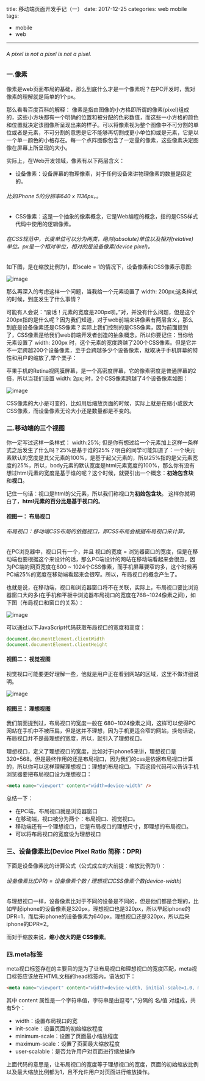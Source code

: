 title: 移动端页面开发手记（一）
date: 2017-12-25
categories: web mobile
tags:
- mobile
- web

---

###### A pixel is not a pixel is not a pixel.

<!-- more -->
### 一.像素
像素是web页面布局的基础，那么到底什么才是一个像素呢？在PC开发时，我对像素的理解就是简单的1个px。

那么看看百度百科的解释：
像素是指由图像的小方格即所谓的像素(pixel)组成的，这些小方块都有一个明确的位置和被分配的色彩数值，而这些一小方格的颜色和位置就决定该图像所呈现出来的样子。可以将像素视为整个图像中不可分割的单位或者是元素，不可分割的意思是它不能够再切割成更小单位抑或是元素，它是以一个单一颜色的小格存在。每一个点阵图像包含了一定量的像素，这些像素决定图像在屏幕上所呈现的大小。

实际上，在Web开发领域，像素有以下两层含义：
- 设备像素：设备屏幕的物理像素，对于任何设备来讲物理像素的数量是固定的。
######   比如iPhone 5的分辨率640 x 1136px。。
- CSS像素：这是一个抽象的像素概念，它是Web编程的概念，指的是CSS样式代码中使用的逻辑像素。
###### 在CSS规范中，长度单位可以分为两类，绝对(absolute)单位以及相对(relative)单位。px是一个相对单位，相对的是设备像素(device pixel)。

如下图，是在缩放比例为1，即scale = 1的情况下，设备像素和CSS像素示意图:

![image](https://p0.meituan.net/dpnewvc/5feca8ed6f794dbadd5e43e6a2f95c586414.jpg)

那么再深入的考虑这样一个问题，当我给一个元素设置了 width: 200px;这条样式的时候，到底发生了什么事情？

可能有人会说：“废话！元素的宽度是200px呗。”对，并没有什么问题，但是这个200px指的是什么呢？因为我们知道，对于web前端来讲像素有两层含义，那么到底是设备像素还是CSS像素？实际上我们控制的是CSS像素，因为前面提到了，CSS像素是给我们web前端开发者创造的抽象概念。所以你要记住：当你给元素设置了 width: 200px 时，这个元素的宽度跨越了200个CSS像素。但是它并不一定跨越200个设备像素，至于会跨越多少个设备像素，就取决于手机屏幕的特性和用户的缩放了,举个栗子：

苹果手机的Retina视网膜屏幕，是一个高密度屏幕，它的像素密度是普通屏幕的2倍，所以当我们设置 width: 2px; 时，2个CSS像素跨越了4个设备像素如图：

![image](https://p0.meituan.net/dpnewvc/3ddae5377226f4e0682519c3a3333c334368.png)

CSS像素的大小是可变的，比如用后缩放页面的时候，实际上就是在缩小或放大CSS像素，而设备像素无论大小还是数量都是不变的。

### 二.移动端的三个视图
你一定写过这样一条样式： width:25%; 但是你有想过给一个元素加上这样一条样式之后发生了什么吗？25%是基于谁的25%？明白的同学可能知道了：一个块元素默认的宽度是其父元素的100%，是基于起父元素的，所以25%指的是父元素宽度的25%，所以，body元素的默认宽度是html元素宽度的100%，那么你有没有想过html元素的宽度是基于谁的呢？这个时候，就要引出一个概念：**初始包含块**和**视口**。

记住一句话：视口是html的父元素，所以我们称视口为**初始包含块**。 这样你就明白了，**html元素的百分比是基于视口的**。

#### 视图一： 布局视口
###### 布局视口：移动端CSS布局的依据视口，即CSS布局会根据布局视口来计算。
在PC浏览器中，视口只有一个，并且 视口的宽度 = 浏览器窗口的宽度，但是在移动端也要根据这个来设计的话，那么PC端设计的网站在移动端看起来会很丑，因为PC端的网页宽度在800 ~ 1024个CSS像素，而手机屏幕要窄的多，这个时候再PC端25%的宽度在移动端看起来会很窄。所以，布局视口的概念产生了。

也就是说，在移动端，视口和浏览器窗口将不在关联，实际上，布局视口要比浏览器窗口大的多(在手机和平板中浏览器布局视口的宽度在768~1024像素之间)，如下图（布局视口和窗口的关系）：

![image](https://p1.meituan.net/dpnewvc/eb60ec0ff69b0edb5644446a2d21f61d9333.jpg)

可以通过以下JavaScript代码获取布局视口的宽度和高度：
```javascript
document.documentElement.clientWidth
document.documentElement.clientHeight
```
#### 视图二： 视觉视图
视觉视口可能要更好理解一些，他就是用户正在看到网站的区域，这里不做详细说明。

![image](https://p0.meituan.net/dpnewvc/e5aeb136d24d570d8a0fe38310b554f131989.png)

#### 视图三： 理想视图
我们前面提到过，布局视口的宽度一般在 680~1024像素之间，这样可以使得PC网站在手机中不被压扁，但是这并不理想，因为手机更适合窄的网站，换句话说，布局视口并不是最理想的宽度，所以，就引入了理想视口。

理想视口，定义了理想视口的宽度，比如对于iphone5来讲，理想视口是320*568。但是最终作用的还是布局视口，因为我们的css是依据布局视口计算的，所以你可以这样理解理想视口：理想的布局视口。下面这段代码可以告诉手机浏览器要把布局视口设为理想视口：
```html
<meta name="viewport" content="width=device-width" />
```
总结一下：
- 在PC端，布局视口就是浏览器窗口
- 在移动端，视口被分为两个：布局视口、视觉视口。
- 移动端还有一个理想视口，它是布局视口的理想尺寸，即理想的布局视口。
- 可以将布局视口的宽度设为理想视口

### 三、设备像素比(Device Pixel Ratio 简称：DPR)
下面是设备像素比的计算公式（公式成立的大前提：缩放比例为1）：
###### 设备像素比(DPR) = 设备像素个数 / 理想视口CSS像素个数(device-width)
与理想视口一样，设备像素比对于不同的设备是不同的，但是他们都是合理的，比如早起iphone的设备像素是320px，理想视口也是320px，所以早起iphone的DPR=1，而后来iphone的设备像素为640px，理想视口还是320px，所以后来iphone的DPR=2。

而对于缩放来说，**缩小放大的是 CSS像素**。

### 四.meta标签
meta视口标签存在的主要目的是为了让布局视口和理想视口的宽度匹配，meta视口标签应该放在HTML文档的head标签内，语法如下：
```html  
<meta name="viewport" content="width=device-width, initial-scale=1.0, maximum-scale=1.0, user-scalable=no">
```

其中 content 属性是一个字符串值，字符串是由逗号“，”分隔的 名/值 对组成，共有5个：
- width：设置布局视口的宽
- init-scale：设置页面的初始缩放程度
- minimum-scale：设置了页面最小缩放程度
- maximum-scale：设置了页面最大缩放程度
- user-scalable：是否允许用户对页面进行缩放操作

上面代码的意思是，让布局视口的宽度等于理想视口的宽度，页面的初始缩放比例以及最大缩放比例都为1，且不允许用户对页面进行缩放操作。